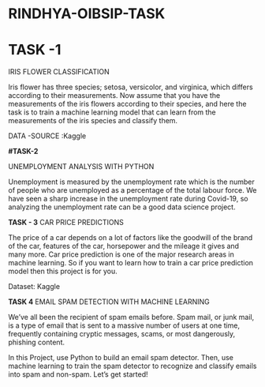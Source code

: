 # RINDHYA-OIBSIP-TASK
# TASK -1
IRIS FLOWER CLASSIFICATION

Iris flower has three species; setosa, versicolor, and virginica, which differs according to their
measurements. Now assume that you have the measurements of the iris flowers according to
their species, and here the task is to train a machine learning model that can learn from the
measurements of the iris species and classify them. 

DATA -SOURCE :Kaggle 

**#TASK-2**

UNEMPLOYMENT ANALYSIS WITH PYTHON

Unemployment is measured by the unemployment rate which is the number of people
who are unemployed as a percentage of the total labour force. We have seen a sharp
increase in the unemployment rate during Covid-19, so analyzing the unemployment rate
can be a good data science project. 

**TASK - 3** CAR PRICE PREDICTIONS 

The price of a car depends on a lot of factors like the goodwill of the brand of the car,
features of the car, horsepower and the mileage it gives and many more. Car price
prediction is one of the major research areas in machine learning. So if you want to learn
how to train a car price prediction model then this project is for you.

Dataset: Kaggle

**TASK 4** EMAIL SPAM DETECTION WITH MACHINE LEARNING

We’ve all been the recipient of spam emails before. Spam mail, or junk mail, is a type of email
that is sent to a massive number of users at one time, frequently containing cryptic
messages, scams, or most dangerously, phishing content.

In this Project, use Python to build an email spam detector. Then, use machine learning to
train the spam detector to recognize and classify emails into spam and non-spam. Let’s get
started!



